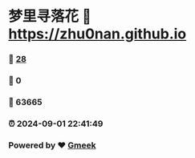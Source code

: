 # 梦里寻落花 :link: https://zhu0nan.github.io 
### :page_facing_up: [28](https://zhu0nan.github.io/tag.html) 
### :speech_balloon: 0 
### :hibiscus: 63665 
### :alarm_clock: 2024-09-01 22:41:49 
### Powered by :heart: [Gmeek](https://github.com/Meekdai/Gmeek)

